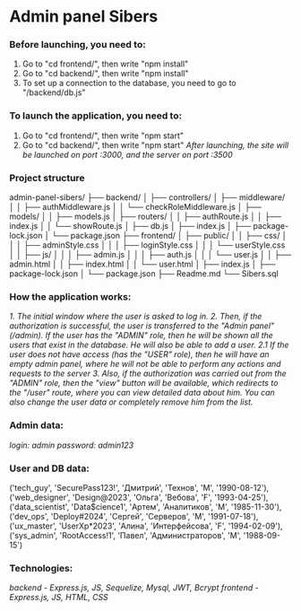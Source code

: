 # Admin panel Sibers

### Before launching, you need to:
1. Go to "cd frontend/", then write "npm install"
2. Go to "cd backend/", then write "npm install"
3. To set up a connection to the database, you need to go to "/backend/db.js"

### To launch the application, you need to:
1. Go to "cd frontend/", then write "npm start"
2. Go to "cd backend/", then write "npm start"
_After launching, the site will be launched on port :3000, and the server on port :3500_

### Project structure
admin-panel-sibers/
├── backend/
│   ├── controllers/
│   ├── middleware/
│   │   ├── authMiddleware.js
│   │   └── checkRoleMiddleware.js
│   ├── models/
│   │   ├── models.js
│   ├── routers/
│   │   ├── authRoute.js
│   │   ├── index.js
│   │   └── showRoute.js
│   ├── db.js
│   ├── index.js
│   ├── package-lock.json
│   └── package.json
├── frontend/
│   ├── public/
│   │   ├── css/
│   │   │   ├── adminStyle.css
│   │   │   ├── loginStyle.css
│   │   │   └── userStyle.css
│   │   ├── js/
│   │   │   ├── admin.js
│   │   │   ├── auth.js
│   │   │   └── user.js
│   │   ├── admin.html
│   │   ├── index.html
│   │   └── user.html
│   ├── index.js
│   ├── package-lock.json
│   └── package.json
├── Readme.md
└── Sibers.sql

### How the application works:
_1. The initial window where the user is asked to log in._
_2. Then, if the authorization is successful, the user is transferred to the "Admin panel" (/admin). If the user has the "ADMIN" role, then he will be shown all the users that exist in the database. He will also be able to add a user._
_2.1 If the user does not have access (has the "USER" role), then he will have an empty admin panel, where he will not be able to perform any actions and requests to the server_
_3. Also, if the authorization was carried out from the "ADMIN" role, then the "view" button will be available, which redirects to the "/user" route, where you can view detailed data about him. You can also change the user data or completely remove him from the list._

### Admin data:
_login: admin_
_password: admin123_

### User and DB data:
('tech_guy', 'SecurePass123!', 'Дмитрий', 'Технов', 'M', '1990-08-12'),
('web_designer', 'Design@2023', 'Ольга', 'Вебова', 'F', '1993-04-25'),
('data_scientist', 'Data$cience1', 'Артем', 'Аналитиков', 'M', '1985-11-30'),
('dev_ops', 'Deploy#2024', 'Сергей', 'Серверов', 'M', '1991-07-18'),
('ux_master', 'UserXp*2023', 'Алина', 'Интерфейсова', 'F', '1994-02-09'),
('sys_admin', 'RootAccess!1', 'Павел', 'Администраторов', 'M', '1988-09-15')

### Technologies:
_backend - Express.js, JS, Sequelize, Mysql, JWT, Bcrypt_
_frontend - Express.js, JS, HTML, CSS_